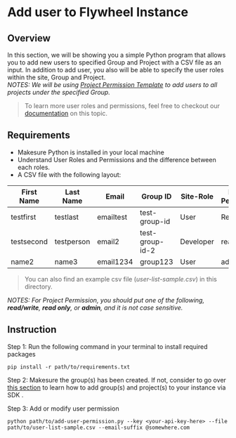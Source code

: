 # Add user to Flywheel Instance

## Overview

In this section, we will be showing you a simple Python program that allows you to add new users to specified Group and Project with a CSV file as an input. In addition to add user, you also will be able to specify the user roles within the site, Group and Project. 
<br>
_NOTES: We will be using [Project Permission Template](https://docs.flywheel.io/hc/en-us/articles/360049970973) to add users to all projects under the specified Group._
<br>

> To learn more user roles and permissions, feel free to checkout our [documentation](https://docs.flywheel.io/hc/en-us/articles/360033902993) on this topic.

## Requirements
- Makesure Python is installed in your local machine
- Understand User Roles and Permissions and the difference between each roles.
- A CSV file with the following layout:

| First Name | Last Name  |  Email | Group ID | Site-Role | Project Permission |
|---|---|---|---|---|---|
|  testfirst | testlast  | emailtest | test-group-id | User | Read/write |
| testsecond | testperson | email2 | test-group-id-2 | Developer | read only |
| name2 | name3 | email1234 | group123 | User | admin |
> You can also find an example csv file (*user-list-sample.csv*) in this directory.

_NOTES: For Project Permission, you should put one of the following, **read/write**, **read only**, or **admin**, and it is not case sensitive._


## Instruction

Step 1: Run the following command in your terminal to install required packages
```
pip install -r path/to/requirements.txt 
```
Step 2: Makesure the group(s) has been created. If not, consider to go over [this section](https://gitlab.com/flywheel-io/public/flywheel-tutorials/-/tree/user-creation-script/scripts/add-group-project-to-instance) to learn how to add group(s) and project(s) to your instance via SDK . 

Step 3: Add or modify user permission
```
python path/to/add-user-permission.py --key <your-api-key-here> --file path/to/user-list-sample.csv --email-suffix @somewhere.com
```
